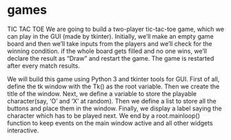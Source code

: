 # games
TIC TAC TOE
We are going to build a two-player tic-tac-toe game, which we can play in the GUI (made by tkinter).
Initially, we’ll make an empty game board and then we’ll take inputs from the players and we’ll check for the winning condition.
if the whole board gets filled and no one wins, we’ll declare the result as “Draw” and restart the game.
The game is restarted after every match results.

We will build this game using Python 3 and tkinter tools for GUI.
First of all, define the tk window with the Tk() as the root variable.
Then we create the title of the window.
Next, we define a variable to store the playable character(say, ‘O’ and ‘X’ at random).
Then we define a list to store all the buttons and place them in the window.
Finally, we display a label saying the character which has to be played next.
We end by a root.mainloop() function to keep events on the main window active and all other widgets interactive.
